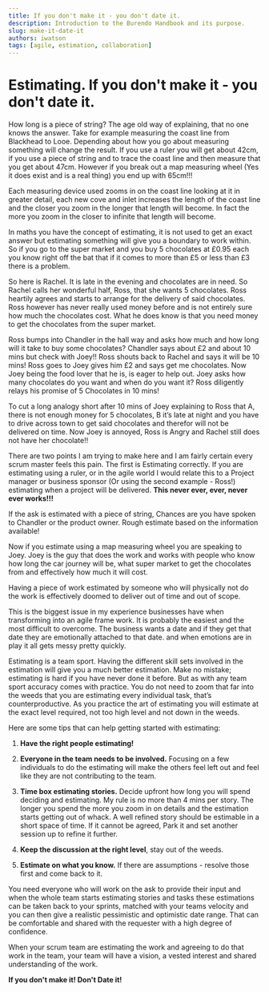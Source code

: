 ```yaml
---
title: If you don't make it - you don't date it.
description: Introduction to the Burendo Handbook and its purpose.
slug: make-it-date-it
authors: iwatson
tags: [agile, estimation, collaboration]
---
```


# Estimating. If you don't make it - you don't date it.

How long is a piece of string? The age old way of explaining, that no one knows the answer. Take for example measuring the coast line from Blackhead to Looe. Depending about how you go about measuring something will change the result. If you use a ruler you will get about 42cm, if you use a piece of string and to trace the coast line and then measure that you get about 47cm. However if you break out a map measuring wheel (Yes it does exist and is a real thing) you end up with 65cm!!!

Each measuring device used zooms in on the coast line looking at it in greater detail, each new cove and inlet increases the length of the coast line and the closer you zoom in the longer that length will become. In fact the more you zoom in the closer to infinite that length will become.

In maths you have the concept of estimating, it is not used to get an exact answer but estimating something will give you a boundary to work within. So if you go to the super market and you buy 5 chocolates at £0.95 each you know right off the bat that if it comes to more than £5 or less than £3 there is a problem.

So here is Rachel. It is late in the evening and chocolates are in need. So Rachel calls her wonderful half, Ross, that she wants 5 chocolates. Ross heartily agrees and starts to arrange for the delivery of said chocolates. Ross however has never really used money before and is not entirely sure how much the chocolates cost. What he does know is that you need money to get the chocolates from the super market.

Ross bumps into Chandler in the hall way and asks how much and how long will it take to buy some chocolates? Chandler says about £2 and about 10 mins but check with Joey!! Ross shouts back to Rachel and says it will be 10 mins! Ross goes to Joey gives him £2 and says get me chocolates. Now Joey being the food lover that he is, is eager to help out. Joey asks how many chocolates do you want and when do you want it? Ross diligently relays his promise of 5 Chocolates in 10 mins!

To cut a long analogy short after 10 mins of Joey explaining to Ross that A, there is not enough money for 5 chocolates, B it’s late at night and you have to drive across town to get said chocolates and therefor will not be delivered on time. Now Joey is annoyed, Ross is Angry and Rachel still does not have her chocolate!!

There are two points I am trying to make here and I am fairly certain every scrum master feels this pain. The first is Estimating correctly. If you are estimating using a ruler, or in the agile world I would relate this to a Project manager or business sponsor (Or using the second example - Ross!) estimating when a project will be delivered. **This never ever, ever, never ever works!!!**

If the ask is estimated with a piece of string, Chances are you have spoken to Chandler or the product owner. Rough estimate based on the information available!

Now if you estimate using a map measuring wheel you are speaking to Joey. Joey is the guy that does the work and works with people who know how long the car journey will be, what super market to get the chocolates from and effectively how much it will cost.

Having a piece of work estimated by someone who will physically not do the work is effectively doomed to deliver out of time and out of scope.

This is the biggest issue in my experience businesses have when transforming into an agile frame work. It is probably the easiest and the most difficult to overcome. The business wants a date and if they get that date they are emotionally attached to that date. and when emotions are in play it all gets messy pretty quickly.

Estimating is a team sport. Having the different skill sets involved in the estimation will give you a much better estimation. Make no mistake; estimating is hard if you have never done it before. But as with any team sport accuracy comes with practice. You do not need to zoom that far into the weeds that you are estimating every individual task, that’s counterproductive. As you practice the art of estimating you will estimate at the exact level required, not too high level and not down in the weeds.

Here are some tips that can help getting started with estimating:

1. **Have the right people estimating!**

2. **Everyone in the team needs to be involved.** Focusing on a few individuals to do the estimating will make the others feel left out and feel like they are not contributing to the team.

3. **Time box estimating stories.** Decide upfront how long you will spend deciding and estimating. My rule is no more than 4 mins per story. The longer you spend the more you zoom in on details and the estimation starts getting out of whack. A well refined story should be estimable in a short space of time. If it cannot be agreed, Park it and set another session up to refine it further.

4. **Keep the discussion at the right level**, stay out of the weeds.

5. **Estimate on what you know.** If there are assumptions - resolve those first and come back to it.

You need everyone who will work on the ask to provide their input and when the whole team starts estimating stories and tasks these estimations can be taken back to your sprints, matched with your teams velocity and you can then give a realistic pessimistic and optimistic date range. That can be comfortable and shared with the requester with a high degree of confidence.

When your scrum team are estimating the work and agreeing to do that work in the team, your team will have a vision, a vested interest and shared understanding of the work.

**If you don't make it! Don't Date it!**
